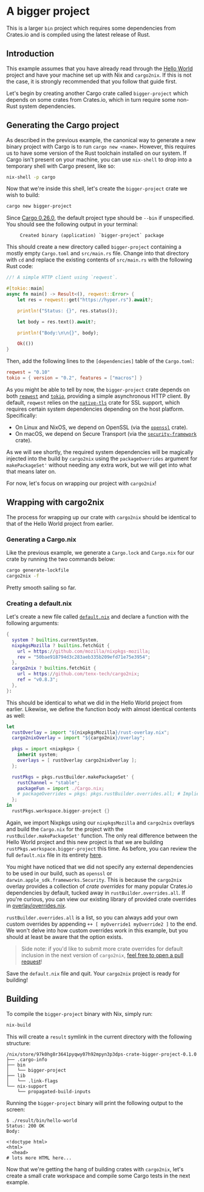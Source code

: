 # A bigger project

This is a larger `bin` project which requires some dependencies from Crates.io
and is compiled using the latest release of Rust.

## Introduction

This example assumes that you have already read through the [Hello World]
project and have your machine set up with Nix and `cargo2nix`. If this is not
the case, it is strongly recommended that you follow that guide first.

[Hello World]: ../1-hello-world/README.md

Let's begin by creating another Cargo crate called `bigger-project` which
depends on some crates from Crates.io, which in turn require some non-Rust
system dependencies.

## Generating the Cargo project

As described in the previous example, the canonical way to generate a new binary
project with Cargo is to run `cargo new <name>`. However, this requires us to
have some version of the Rust toolchain installed on our system. If Cargo isn't
present on your machine, you can use `nix-shell` to drop into a temporary shell
with Cargo present, like so:

```bash
nix-shell -p cargo
```

Now that we're inside this shell, let's create the `bigger-project` crate we
wish to build:

```bash
cargo new bigger-project
```

Since [Cargo 0.26.0](https://github.com/rust-lang/cargo/pull/5029), the default
project type should be `--bin` if unspecified. You should see the following
output in your terminal:

```text
     Created binary (application) `bigger-project` package
```

This should create a new directory called `bigger-project` containing a mostly
empty `Cargo.toml` and `src/main.rs` file. Change into that directory with `cd`
and replace the existing contents of `src/main.rs` with the following Rust code:

```rust
//! A simple HTTP client using `reqwest`.

#[tokio::main]
async fn main() -> Result<(), reqwest::Error> {
    let res = reqwest::get("https://hyper.rs").await?;

    println!("Status: {}", res.status());

    let body = res.text().await?;

    println!("Body:\n\n{}", body);

    Ok(())
}
```

Then, add the following lines to the `[dependencies]` table of the `Cargo.toml`:

```toml
reqwest = "0.10"
tokio = { version = "0.2", features = ["macros"] }
```

As you might be able to tell by now, the `bigger-project` crate depends on both
[`reqwest`] and [`tokio`], providing a simple asynchronous HTTP client. By
default, `reqwest` relies on the [`native-tls`] crate for SSL support, which
requires certain system dependencies depending on the host platform.
Specifically:

* On Linux and NixOS, we depend on OpenSSL (via the [`openssl`] crate).
* On macOS, we depend on Secure Transport (via the [`security-framework`]
  crate).

[`reqwest`]: https://github.com/seanmonstar/reqwest
[`tokio`]: https://github.com/tokio-rs/tokio
[`native-tls`]: https://github.com/sfackler/rust-native-tls
[`openssl`]: https://github.com/sfackler/rust-openssl
[`security-framework`]: https://github.com/kornelski/rust-security-framework

As we will see shortly, the required system dependencies will be magically
injected into the build by `cargo2nix` using the `packageOverrides` argument for
`makePackageSet'` without needing any extra work, but we will get into what that
means later on.

For now, let's focus on wrapping our project with `cargo2nix`!

## Wrapping with cargo2nix

The process for wrapping up our crate with `cargo2nix` should be identical to
that of the Hello World project from earlier.

### Generating a Cargo.nix

Like the previous example, we generate a `Cargo.lock` and `Cargo.nix` for our
crate by running the two commands below:

```bash
cargo generate-lockfile
cargo2nix -f
```

Pretty smooth sailing so far.

### Creating a default.nix

Let's create a new file called [`default.nix`] and declare a function with the
following arguments:

[`default.nix`]: ./default.nix

```nix
{
  system ? builtins.currentSystem,
  nixpkgsMozilla ? builtins.fetchGit {
    url = https://github.com/mozilla/nixpkgs-mozilla;
    rev = "50bae918794d3c283aeb335b209efd71e75e3954";
  },
  cargo2nix ? builtins.fetchGit {
    url = https://github.com/tenx-tech/cargo2nix;
    ref = "v0.8.3";
  },
}:
```

This should be identical to what we did in the Hello World project from earlier.
Likewise, we define the function body with almost identical contents as well:

```nix
let
  rustOverlay = import "${nixpkgsMozilla}/rust-overlay.nix";
  cargo2nixOverlay = import "${cargo2nix}/overlay";

  pkgs = import <nixpkgs> {
    inherit system;
    overlays = [ rustOverlay cargo2nixOverlay ];
  };

  rustPkgs = pkgs.rustBuilder.makePackageSet' {
    rustChannel = "stable";
    packageFun = import ./Cargo.nix;
    # packageOverrides = pkgs: pkgs.rustBuilder.overrides.all; # Implied, if unspecified
  };
in
  rustPkgs.workspace.bigger-project {}
```

Again, we import Nixpkgs using our `nixpkgsMozilla` and `cargo2nix` overlays
and build the `Cargo.nix` for the project with the `rustBuilder.makePackageSet'`
function. The only real difference between the Hello World project and
this new project is that we are building `rustPkgs.workspace.bigger-project`
this time. As before, you can review the full `default.nix` file in its entirety
[here](./default.nix).

You might have noticed that we did not specify any external dependencies to be
used in our build, such as `openssl` or `darwin.apple_sdk.frameworks.Security`.
This is because the `cargo2nix` overlay provides a collection of _crate
overrides_ for many popular Crates.io dependencies by default, tucked away in
`rustBuilder.overrides.all`. If you're curious, you can view our existing
library of provided crate overrides in [overlay/overrides.nix].

[overlay/overrides.nix]: ../../overlay/overrides.nix

`rustBuilder.overrides.all` is a list, so you can always add your own custom
overrides by appending `++ [ myOverride1 myOverride2 ]` to the end. We won't
delve into how custom overrides work in this example, but you should at least be
aware that the option exists.

> Side note: if you'd like to submit more crate overrides for default inclusion
> in the next version of `cargo2nix`, [feel free to open a pull request]!

[feel free to open a pull request]: ./../../CONTRIBUTING.md

Save the `default.nix` file and quit. Your `cargo2nix` project is ready for
building!

## Building

To compile the `bigger-project` binary with Nix, simply run:

```bash
nix-build
```

This will create a `result` symlink in the current directory with the following
structure:

```text
/nix/store/97k0hg8r3641pyqwy07h92mpyn3p3dps-crate-bigger-project-0.1.0
├── .cargo-info
├── bin
│   └── bigger-project
├── lib
│   └── .link-flags
└── nix-support
    └── propagated-build-inputs
```

Running the `bigger-project` binary will print the following output to the
screen:

```text
$ ./result/bin/hello-world
Status: 200 OK
Body:

<!doctype html>
<html>
  <head>
# lots more HTML here...
```

Now that we're getting the hang of building crates with `cargo2nix`, let's
create a small crate workspace and compile some Cargo tests in the next example.
